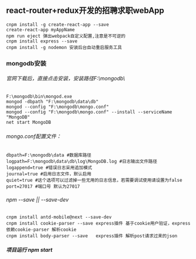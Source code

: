 ## react-router+redux开发的招聘求职webApp
`cnpm install -g create-react-app --save`<br>
`create-react-app myAppName`<br>
`npm run eject 弹出webpack自定义配置,注意是不可逆的`<br>
`cnpm install express --save`<br>
`cnpm install -g nodemon 安装后台自动重启服务工具`

### mongodb安装
###### 官网下载后，直接点击安装，安装路径F:\mongodb\
`F:\mongodb\bin\mongod.exe`<br>
 `mongod -dbpath "F:\mongodb\data\db"`<br>
 `mongod --config "F:\mongodb\mongo.conf"`<br>
 `mongod --config "F:\mongodb\mongo.conf" --install --serviceName "MongoDB"`<br>
` net start MongoDB `

###### mongo.conf配置文件：
`dbpath=F:\mongodb\data #数据库路径`<br>
`logpath=F:\mongodb\data\db\log\MongoDB.log #日志输出文件路径`<br>
`logappend=true #错误日志采用追加模式`<br>
`journal=true #启用日志文件，默认启用`<br>
`quiet=true #这个选项可以过滤掉一些无用的日志信息，若需要调试使用请设置为false`<br>
`port=27017 #端口号 默认为27017`

###### npm --save || --save-dev
`cnpm install antd-mobile@next --save-dev`<br>
`cnpm install cookie-parser --save express插件 基于cookie用户验证，express依赖cookie-parser 解析cookie`<br>
`cnpm install body-parser --save   express插件 解析post请求过来的json`<br>

##### 项目运行 npm start

